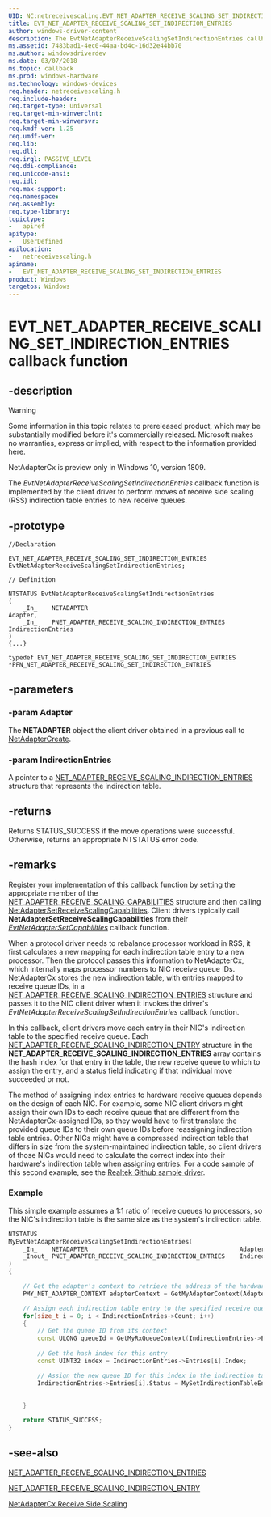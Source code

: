 ```yaml
---
UID: NC:netreceivescaling.EVT_NET_ADAPTER_RECEIVE_SCALING_SET_INDIRECTION_ENTRIES
title: EVT_NET_ADAPTER_RECEIVE_SCALING_SET_INDIRECTION_ENTRIES
author: windows-driver-content
description: The EvtNetAdapterReceiveScalingSetIndirectionEntries callback function is implemented by the client driver to perform moves of individual receive side scaling (RSS) indirection table entries to new processors.
ms.assetid: 7483bad1-4ec0-44aa-bd4c-16d32e44bb70
ms.author: windowsdriverdev
ms.date: 03/07/2018
ms.topic: callback
ms.prod: windows-hardware
ms.technology: windows-devices
req.header: netreceivescaling.h
req.include-header:
req.target-type: Universal
req.target-min-winverclnt:
req.target-min-winversvr:
req.kmdf-ver: 1.25
req.umdf-ver:
req.lib:
req.dll:
req.irql: PASSIVE_LEVEL
req.ddi-compliance:
req.unicode-ansi:
req.idl:
req.max-support:
req.namespace:
req.assembly:
req.type-library: 
topictype: 
-	apiref
apitype: 
-	UserDefined
apilocation: 
-	netreceivescaling.h
apiname: 
-	EVT_NET_ADAPTER_RECEIVE_SCALING_SET_INDIRECTION_ENTRIES
product: Windows
targetos: Windows
---
```


# EVT_NET_ADAPTER_RECEIVE_SCALING_SET_INDIRECTION_ENTRIES callback function

## -description
> [!WARNING]
> Some information in this topic relates to prereleased product, which may be substantially modified before it's commercially released. Microsoft makes no warranties, express or implied, with respect to the information provided here.
>
> NetAdapterCx is preview only in Windows 10, version 1809.

The *EvtNetAdapterReceiveScalingSetIndirectionEntries* callback function is implemented by the client driver to perform moves of receive side scaling (RSS) indirection table entries to new receive queues.

## -prototype

```
//Declaration

EVT_NET_ADAPTER_RECEIVE_SCALING_SET_INDIRECTION_ENTRIES EvtNetAdapterReceiveScalingSetIndirectionEntries; 

// Definition

NTSTATUS EvtNetAdapterReceiveScalingSetIndirectionEntries 
(
	_In_	NETADAPTER											Adapter,
	_In_	PNET_ADAPTER_RECEIVE_SCALING_INDIRECTION_ENTRIES	IndirectionEntries
)
{...}

typedef EVT_NET_ADAPTER_RECEIVE_SCALING_SET_INDIRECTION_ENTRIES *PFN_NET_ADAPTER_RECEIVE_SCALING_SET_INDIRECTION_ENTRIES
```

## -parameters

### -param Adapter 
The **NETADAPTER** object the client driver obtained in a previous call to [NetAdapterCreate](../netadapter/nf-netadapter-netadaptercreate.md).

### -param IndirectionEntries 
A pointer to a [NET_ADAPTER_RECEIVE_SCALING_INDIRECTION_ENTRIES](ns-netreceivescaling-_net_adapter_receive_scaling_indirection_entries.md) structure that represents the indirection table.

## -returns
Returns STATUS_SUCCESS if the move operations were successful. Otherwise, returns an appropriate NTSTATUS error code.

## -remarks
Register your implementation of this callback function by setting the appropriate member of the [NET_ADAPTER_RECEIVE_SCALING_CAPABILITIES](ns-netreceivescaling-_net_adapter_receive_scaling_capabilities.md) structure and then calling [NetAdapterSetReceiveScalingCapabilities](nf-netreceivescaling-netadaptersetreceivescalingcapabilities.md). Client drivers typically call **NetAdapterSetReceiveScalingCapabilities** from their *[EvtNetAdapterSetCapabilities](../netadapter/nc-netadapter-evt_net_adapter_set_capabilities.md)* callback function.

When a protocol driver needs to rebalance processor workload in RSS, it first calculates a new mapping for each indirection table entry to a new processor. Then the protocol passes this information to NetAdapterCx, which internally maps processor numbers to NIC receive queue IDs. NetAdapterCx stores the new indirection table, with entries mapped to receive queue IDs, in a [NET_ADAPTER_RECEIVE_SCALING_INDIRECTION_ENTRIES](ns-netreceivescaling-_net_adapter_receive_scaling_indirection_entries.md) structure and passes it to the NIC client driver when it invokes the driver's *EvtNetAdapterReceiveScalingSetIndirectionEntries* callback function. 

In this callback, client drivers move each entry in their NIC's indirection table to the specified receive queue. Each [NET_ADAPTER_RECEIVE_SCALING_INDIRECTION_ENTRY](ns-netreceivescaling-_net_adapter_receive_scaling_indirection_entry.md) structure in the **NET_ADAPTER_RECEIVE_SCALING_INDIRECTION_ENTRIES** array contains the hash index for that entry in the table, the new receive queue to which to assign the entry, and a status field indicating if that individual move succeeded or not. 

The method of assigning index entries to hardware receive queues depends on the design of each NIC. For example, some NIC client drivers might assign their own IDs to each receive queue that are different from the NetAdapterCx-assigned IDs, so they would have to first translate the provided queue IDs to their own queue IDs before reassigning indirection table entries. Other NICs might have a compressed indirection table that differs in size from the system-maintained indirection table, so client drivers of those NICs would need to calculate the correct index into their hardware's indirection table when assigning entries. For a code sample of this second example, see the [Realtek Github sample driver](https://github.com/Microsoft/NetAdapter-Cx-Driver-Samples/tree/master/RtEthSample).



### Example

This simple example assumes a 1:1 ratio of receive queues to processors, so the NIC's indirection table is the same size as the system's indirection table.

```C++
NTSTATUS
MyEvtNetAdapterReceiveScalingSetIndirectionEntries(
	_In_ 	NETADAPTER   										Adapter,
    _Inout_ PNET_ADAPTER_RECEIVE_SCALING_INDIRECTION_ENTRIES 	IndirectionEntries
)
{

	// Get the adapter's context to retrieve the address of the hardware indirection table
	PMY_NET_ADAPTER_CONTEXT adapterContext = GetMyAdapterContext(Adapter);

	// Assign each indirection table entry to the specified receive queue
	for(size_t i = 0; i < IndirectionEntries->Count; i++)
	{
		// Get the queue ID from its context
		const ULONG queueId = GetMyRxQueueContext(IndirectionEntries->Entries[i].Queue)->QueueId;
		
		// Get the hash index for this entry
		const UINT32 index = IndirectionEntries->Entries[i].Index;

		// Assign the new queue ID for this index in the indirection table and record success
		IndirectionEntries->Entries[i].Status = MySetIndirectionTableEntry(adapterContext->HardwareInfo->RssIndirectionTable[index], 
																		   queueId
																		   );
	}

	return STATUS_SUCCESS;
}
```

## -see-also
[NET_ADAPTER_RECEIVE_SCALING_INDIRECTION_ENTRIES](ns-netreceivescaling-_net_adapter_receive_scaling_indirection_entries.md)

[NET_ADAPTER_RECEIVE_SCALING_INDIRECTION_ENTRY](ns-netreceivescaling-_net_adapter_receive_scaling_indirection_entry.md)

[NetAdapterCx Receive Side Scaling](https://docs.microsoft.com/windows-hardware/drivers/netcx/netadaptercx-receive-side-scaling-rss-)